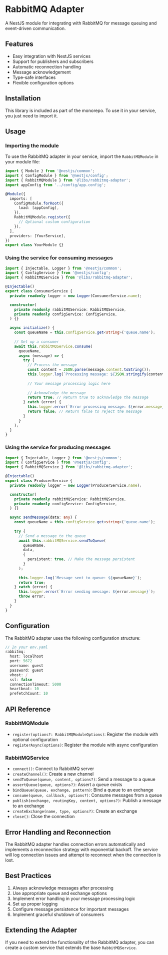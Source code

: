 # RabbitMQ Adapter

A NestJS module for integrating with RabbitMQ for message queuing and event-driven communication.

## Features

- Easy integration with NestJS services
- Support for publishers and subscribers
- Automatic reconnection handling
- Message acknowledgement
- Type-safe interfaces
- Flexible configuration options

## Installation

This library is included as part of the monorepo. To use it in your service, you just need to import it.

## Usage

### Importing the module

To use the RabbitMQ adapter in your service, import the `RabbitMQModule` in your module file:

```typescript
import { Module } from '@nestjs/common';
import { ConfigModule } from '@nestjs/config';
import { RabbitMQModule } from '@libs/rabbitmq-adapter';
import appConfig from '../config/app.config';

@Module({
  imports: [
    ConfigModule.forRoot({
      load: [appConfig],
    }),
    RabbitMQModule.register({
      // Optional custom configuration
    }),
  ],
  providers: [YourService],
})
export class YourModule {}
```

### Using the service for consuming messages

```typescript
import { Injectable, Logger } from '@nestjs/common';
import { ConfigService } from '@nestjs/config';
import { RabbitMQService } from '@libs/rabbitmq-adapter';

@Injectable()
export class ConsumerService {
  private readonly logger = new Logger(ConsumerService.name);

  constructor(
    private readonly rabbitMQService: RabbitMQService,
    private readonly configService: ConfigService,
  ) {}

  async initialize() {
    const queueName = this.configService.get<string>('queue.name');
    
    // Set up a consumer
    await this.rabbitMQService.consume(
      queueName,
      async (message) => {
        try {
          // Process the message
          const content = JSON.parse(message.content.toString());
          this.logger.log(`Processing message: ${JSON.stringify(content)}`);
          
          // Your message processing logic here
          
          // Acknowledge the message
          return true; // Return true to acknowledge the message
        } catch (error) {
          this.logger.error(`Error processing message: ${error.message}`);
          return false; // Return false to reject the message
        }
      }
    );
  }
}
```

### Using the service for producing messages

```typescript
import { Injectable, Logger } from '@nestjs/common';
import { ConfigService } from '@nestjs/config';
import { RabbitMQService } from '@libs/rabbitmq-adapter';

@Injectable()
export class ProducerService {
  private readonly logger = new Logger(ProducerService.name);

  constructor(
    private readonly rabbitMQService: RabbitMQService,
    private readonly configService: ConfigService,
  ) {}

  async sendMessage(data: any) {
    const queueName = this.configService.get<string>('queue.name');
    
    try {
      // Send a message to the queue
      await this.rabbitMQService.sendToQueue(
        queueName,
        data,
        {
          persistent: true, // Make the message persistent
        }
      );
      
      this.logger.log(`Message sent to queue: ${queueName}`);
      return true;
    } catch (error) {
      this.logger.error(`Error sending message: ${error.message}`);
      throw error;
    }
  }
}
```

## Configuration

The RabbitMQ adapter uses the following configuration structure:

```typescript
// In your env.yaml
rabbitmq:
  host: localhost
  port: 5672
  username: guest
  password: guest
  vhost: /
  ssl: false
  connectionTimeout: 5000
  heartbeat: 10
  prefetchCount: 10
```

## API Reference

### RabbitMQModule

- `register(options?: RabbitMQModuleOptions)`: Register the module with optional configuration
- `registerAsync(options)`: Register the module with async configuration

### RabbitMQService

- `connect()`: Connect to RabbitMQ server
- `createChannel()`: Create a new channel
- `sendToQueue(queue, content, options?)`: Send a message to a queue
- `assertQueue(queue, options?)`: Assert a queue exists
- `bindQueue(queue, exchange, pattern)`: Bind a queue to an exchange
- `consume(queue, callback, options?)`: Consume messages from a queue
- `publish(exchange, routingKey, content, options?)`: Publish a message to an exchange
- `createExchange(name, type, options?)`: Create an exchange
- `close()`: Close the connection

## Error Handling and Reconnection

The RabbitMQ adapter handles connection errors automatically and implements a reconnection strategy with exponential backoff. The service will log connection issues and attempt to reconnect when the connection is lost.

## Best Practices

1. Always acknowledge messages after processing
2. Use appropriate queue and exchange options
3. Implement error handling in your message processing logic
4. Set up proper logging
5. Configure message persistence for important messages
6. Implement graceful shutdown of consumers

## Extending the Adapter

If you need to extend the functionality of the RabbitMQ adapter, you can create a custom service that extends the base `RabbitMQService`. 
